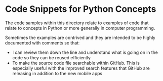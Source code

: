 # Code Snippets for Python Concepts

The code samples within this directory relate to examples of code that relate to concepts in Python or more generally in computer programming.

Sometimes the examples are contrived and they are intended to be highly documented with comments so that:

- I can review them down the line and understand what is going on in the code so they can be reused efficiently
- To make the source code file searchable within GitHub. This is especially useful with the improved search features that GitHub are releasing in addition to the new mobile apps
